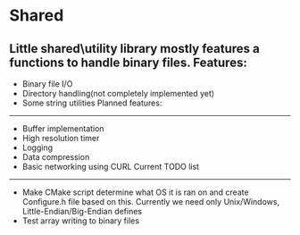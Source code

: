 Shared
======
Little shared\utility library mostly features a functions to handle binary files.
Features:
------
* Binary file I/O
* Directory handling(not completely implemented yet)
* Some string utilities
Planned features:
------
* Buffer implementation
* High resolution timer
* Logging
* Data compression
* Basic networking using CURL
Current TODO list
------
* Make CMake script determine what OS it is ran on and create Configure.h file based on this. 
Currently we need only Unix/Windows, Little-Endian/Big-Endian defines
* Test array writing to binary files
